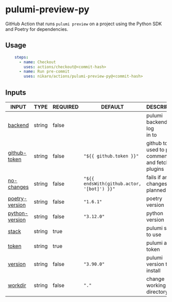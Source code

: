 # pulumi-preview-py

GitHub Action that runs `pulumi preview` on a project using the Python SDK and Poetry for dependencies.

## Usage

```yaml
    steps:
      - name: Checkout
        uses: actions/checkout@<commit-hash>
      - name: Run pre-commit
        uses: nikaro/actions/pulumi-preview-py@<commit-hash>
```

## Inputs

<!-- AUTO-DOC-INPUT:START - Do not remove or modify this section -->

|                                   INPUT                                    |  TYPE  | REQUIRED |                  DEFAULT                   |                        DESCRIPTION                        |
|----------------------------------------------------------------------------|--------|----------|--------------------------------------------|-----------------------------------------------------------|
|           <a name="input_backend"></a>[backend](#input_backend)            | string |  false   |                                            |           pulumi backend url to log <br>in to             |
|    <a name="input_github-token"></a>[github-token](#input_github-token)    | string |  false   |          `"${{ github.token }}"`           | github token used to post <br>comments and fetch plugins  |
|       <a name="input_no-changes"></a>[no-changes](#input_no-changes)       | string |  false   | `"${{ endsWith(github.actor, '[bot]') }}"` |           fails if any changes is <br>planned             |
| <a name="input_poetry-version"></a>[poetry-version](#input_poetry-version) | string |  false   |                 `"1.6.1"`                  |                      poetry version                       |
| <a name="input_python-version"></a>[python-version](#input_python-version) | string |  false   |                 `"3.12.0"`                 |                      python version                       |
|              <a name="input_stack"></a>[stack](#input_stack)               | string |   true   |                                            |                    pulumi stack to use                    |
|              <a name="input_token"></a>[token](#input_token)               | string |   true   |                                            |                    pulumi access token                    |
|           <a name="input_version"></a>[version](#input_version)            | string |  false   |                 `"3.90.0"`                 |                 pulumi version to install                 |
|           <a name="input_workdir"></a>[workdir](#input_workdir)            | string |  false   |                   `"."`                    |                 change working directory                  |

<!-- AUTO-DOC-INPUT:END -->

